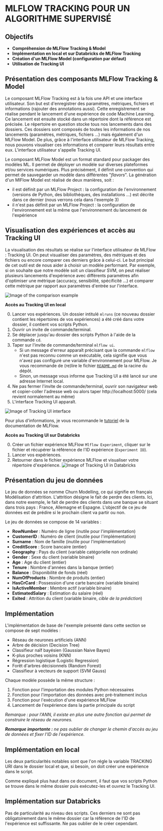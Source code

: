 MLFLOW TRACKING POUR UN ALGORITHME SUPERVISÉ
============================================


Objectifs
---------

* **Compréhension de MLFlow Tracking & Model**
* **Implémentation en local et sur Databricks de MLFlow Tracking**
* **Création d'un MLFlow Model (configuration par défaut)**
* **Utilisation de Tracking UI**

Présentation des composants MLFlow Tracking & Model
---------------------------------------------------

Le composant MLFlow Tracking est à la fois une API et une interface utilisateur. Son but est d'enregistrer des paramètres, métriques, fichiers et informations (rajouter des annotations aussi). Cette enregistrement se réalise pendant le lancement d'une expérience de code Machine Learning. Ce lancement est ensuite stocké dans un répertoire dont la référence est précisée. Le répertoire en question stocke tous nos lancements dans des dossiers. Ces dossiers sont composés de toutes les informations de nos lancements (paramètres, métriques, fichiers ...)  mais également d'un MLFlow Model. De plus, grâce à l'interface utilisateur de MLFlow Tracking, nous pouvons visualiser ces informations et comparer leurs résultats entre eux. L'interface utilisateur s'appelle Tracking UI.

Le composant MLFlow Model est un format standard pour packager des modèles ML. Il permet de déployer un modèle sur diverses plateformes et/ou services numériques. Plus précisément, il définit une convention qui permet de sauvegarder un modèle dans différentes "*flavors*". La génération d'un MlFlow Model est réalisé de deux manières, soit :
* il est définit par un MLFlow Project : la configuration de l'environnement (versions de Python, des bibliothéques, des installations ...) est décrite dans ce dernier (nous verrons cela dans l'exemple 3)
* il n'est pas définit par un MLFlow Project : la configuration de l'environnement est la même que l'environnement du lancement de l'expérience

Visualisation des expériences et accès au Tracking UI
-----------------------------------------------------

La visualisation des résultats se réalise sur l'interface utilisateur de MLFlow : Tracking UI. On peut visualiser des paramètres, des métriques et des fichiers ou encore comparer ces derniers grâce à celui-ci. Le but principal de cet outil est de nous aider à choisir un modèle performant. Par exemple, si on souhaite que notre modèle soit un classifieur SVM, on peut réaliser plusieurs lancements d'expérience avec différents paramètres afin d'optimiser une métrique (accuracy, sensibilité, spécificité ...) et comparer cette métrique par rapport aux paramètres d'entrée sur l'interface.

![Image of the comparison example](Images/Comparing_metric_with_parameter_SVM.PNG)

**Accès au Tracking UI en local**

0. Lancer vos expériences. Un dossier intitulé `mlruns` (ce nouveau dossier contient les répertoires de vos expériences) a été créé dans votre dossier, il contient vos scripts Python.
1. Ouvrir un invite de commande/terminal.
2. Se déplacer jusqu'au dossier des scripts Python à l'aide de la commande `cd`.
3. Taper sur l'invite de commande/terminal `mlflow ui`.
   * Si un message d'erreur apparaît précisant que la commande `mlflow` n'est pas reconnu comme un exécutable, cela signifie que vous n'avez pas configuré une variable d'environnement pour MLFlow. Je vous recommande de (re)lire le fichier [`README.md`](https://github.com/StevanStanovic/mlflow/blob/master/README.md) de la racine du dépôt.
   * Sinon, un message vous informe que Tracking UI a été lancé sur une adresse Internet local.
4. Ne pas fermer l'invite de commande/terminal, ouvrir son navigateur web et copier-coller l'adresse web ou alors taper http://localhost:5000/ (cela revient normalement au même)
5. L'interface Tracking UI apparaît.

![Image of Tracking UI interface](Images/Tracking_UI_interface.png)

Pour plus d'informations, je vous recommande le [tutoriel](https://www.mlflow.org/docs/latest/quickstart.html#quickstart) de la documentation de MLFlow.

**Accès au Tracking UI sur Databricks**

0. Créer un fichier expérience MLFlow `Mlflow Experiment`, cliquer sur le fichier et récupérer la référence de l'ID expérience (`Experiment ID`).
1. Lancer vos expériences.
2. Retourner dans le fichier expérience MLFlow et visualiser votre répertoire d'expérience.
![Image of Tracking UI in Databricks](Images/Tracking_UI_databricks.PNG)

Présentation du jeu de données
------------------------------

Le jeu de données se nomme Churn Modelling, ce qui signifie en français Modélisation d'attrition. L'attrition désigne le fait de perdre des clients. Ici, dans notre exemple, le fait de perdre des clients dans une banque se situant dans trois pays : France, Allemagne et Espagne. L'objectif de ce jeu de données est de prédire si le prochain client va partir ou non.

Le jeu de données se compose de 14 variables :
* **RowNumber** : Numéro de ligne (inutile pour l'implémentation)
* **CustomerID** : Numéro de client (inutile pour l'implémentation)
* **Surname** :  Nom de famille (inutile pour l'implémentation)
* **CreditScore** : Score bancaire (entier)
* **Geography** : Pays du client (variable catégorielle non ordinale)
* **Gender** : Sexe du client (variable binaire)
* **Age** : Age du client (entier)
* **Tenure** : Nombre d'années dans la banque (entier)
* **Balance** : Disponibilité de fonds (réel)
* **NumOfProducts** : Nombre de produits (entier)
* **HasCrCard** : Possession d'une carte bancaire (variable binaire)
* **IsActiveMember** : Membre actif (variable binaire)
* **EstimatedSalary** : Estimation du salaire (réel)
* **Exited** : Attrition du client (variable binaire, *cible de la prédiction*)

Implémentation
--------------

L'implémentation de base de l'exemple présenté dans cette section se compose de sept modèles :
* Réseau de neurones artificiels (ANN)
* Arbre de décision (Decision Tree)
* Classifieur naîf bayésien (Gaussian Naive Bayes)
* K-plus proches voisins (KNN)
* Régression logistique (Logistic Regression)
* Forêt d'arbres décisionnels (Random Forest)
* Classifieur à vecteurs de support (SVM Gauss)

Chaque modèle possède la même structure :
1. Fonction pour l'importation des modules Python nécessaires
2. Fonction pour l'importation des données avec pré-traitement inclus
3. Fonction pour l'exécution d'une expérience MLFlow
4. Lancement de l'expérience dans la partie principale du script

*Remarque : pour l'ANN, il existe en plus une autre fonction qui permet de construire le réseau de neurones.*

***Remarque importante :** ne pas oublier de changer le chemin d'accès au jeu de données et fixer l'ID de l'expérience.* 

Implémentation en local
-----------------------

Les deux particularités notables sont que l'on régle la variable TRACKING URI dans le dossier local et que, si besoin, on doit créer une expérience dans le script.

Comme expliqué plus haut dans ce document, il faut que vos scripts Python se trouve dans le même dossier puis exécutez-les et ouvrez le Tracking UI.

Implémentation sur Databricks
-----------------------------

Pas de particularité au niveau des scripts. Ces derniers ne sont pas obligatoirement dans le même dossier car la référence de l'ID de l'expérience est suffissante. Ne pas oublier de le créer cependant.
